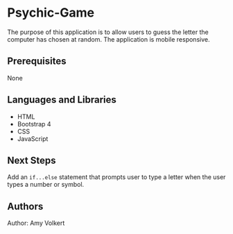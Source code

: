 # Psychic-Game
The purpose of this application is to allow users to guess the letter the computer has chosen at random. The application is mobile responsive.

## Prerequisites
None

## Languages and Libraries
* HTML
* Bootstrap 4
* CSS
* JavaScript

## Next Steps
Add an ```if...else``` statement that prompts user to type a letter when the user types a number or symbol.

## Authors
Author: Amy Volkert

